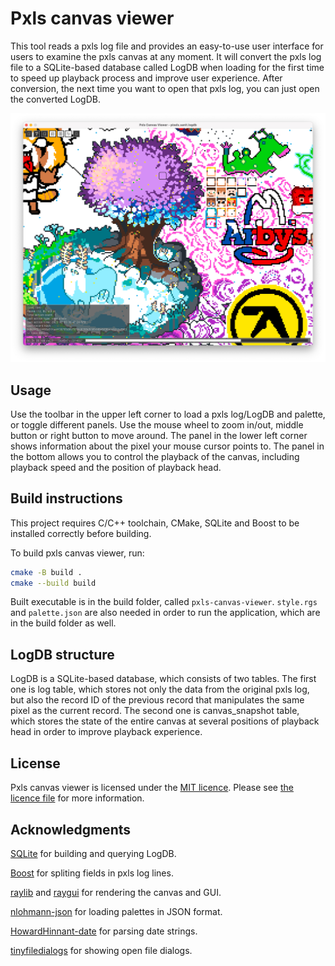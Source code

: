 # Pxls canvas viewer

This tool reads a pxls log file and provides an easy-to-use user interface for users to examine the pxls canvas at any moment. It will convert the pxls log file to a SQLite-based database called LogDB when loading for the first time to speed up playback process and improve user experience. After conversion, the next time you want to open that pxls log, you can just open the converted LogDB.

![screenshot](resources/screenshot.png)

## Usage

Use the toolbar in the upper left corner to load a pxls log/LogDB and palette, or toggle different panels. Use the mouse wheel to zoom in/out, middle button or right button to move around. The panel in the lower left corner shows information about the pixel your mouse cursor points to. The panel in the bottom allows you to control the playback of the canvas, including playback speed and the position of playback head.

## Build instructions

This project requires C/C++ toolchain, CMake, SQLite and Boost to be installed correctly before building.

To build pxls canvas viewer, run:

``````bash
cmake -B build .
cmake --build build
``````

Built executable is in the build folder, called ``pxls-canvas-viewer``. ``style.rgs`` and ``palette.json`` are also needed in order to run the application, which are in the build folder as well.

## LogDB structure

LogDB is a SQLite-based database, which consists of two tables. The first one is log table, which stores not only the data from the original pxls log, but also the record ID of the previous record that manipulates the same pixel as the current record. The second one is canvas_snapshot table, which stores the state of the entire canvas at several positions of playback head in order to improve playback experience.

## License

Pxls canvas viewer is licensed under the [MIT licence](https://opensource.org/licenses/MIT). Please see [the licence file](https://github.com/fadedflower/pxls-canvas-viewer/blob/main/LICENSE) for more information.

## Acknowledgments

[SQLite](https://sqlite.org/) for building and querying LogDB.

[Boost](https://github.com/boostorg/boost) for spliting fields in pxls log lines.

[raylib](https://github.com/raysan5/raylib) and [raygui](https://github.com/raysan5/raygui) for rendering the canvas and GUI.

[nlohmann-json](https://github.com/nlohmann/json) for loading palettes in JSON format.

[HowardHinnant-date](https://github.com/HowardHinnant/date) for parsing date strings.

[tinyfiledialogs](https://sourceforge.net/projects/tinyfiledialogs/) for showing open file dialogs.